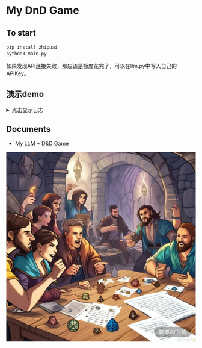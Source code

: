 # My DnD Game

## To start

```bash
pip install zhipuai
python3 main.py
```

如果发现API连接失败，那应该是额度花完了，可以在llm.py中写入自己的APIKey。

## 演示demo

<details close>
    <summary style="cursor: pointer;">点击显示日志</summary>
    <pre>
result: 欢迎来到被遗忘的领域！请告诉我你的角色背景、偏好以及经验等级，我将为你定制一场刺激的冒险。
status: 初始化中，等待角色信息。
goal_percentage: 0.0
options:
        0: 创建新角色
        1: 选择预设角色
        2: 调整冒险设置
        3: 查看规则
        其它任意决策如：/status /quests /summary /commands

====================================================================================================
...***创建新角色***...
result: 好的，让我们开始创建你的角色。首先，选择一个种族、一个职业，并告诉我你的角色背景故事。
status: 角色创建中。
goal_percentage: 0.1
options:
        0: 选择精灵族
        1: 选择矮人族
        2: 选择人类
        3: 选择法师职业
        4: 选择战士职业
        5: 选择盗贼职业
        其它任意决策如：/status /quests /summary /commands

====================================================================================================
...***选择精灵族***...
result: 你选择了精灵族，你的角色获得了敏捷加成和夜视能力。现在，请选择一个职业，并描述你的角色背景。
status: 种族选择完成，等待职业选择和背景故事。
goal_percentage: 0.15
options:
        0: 选择法师职业
        1: 选择战士职业
        2: 选择盗贼职业
        3: 选择游侠职业
        4: 描述角色背景故事
        其它任意决策如：/status /quests /summary /commands

====================================================================================================
...***选择法师职业***...
result: 你选择成为一名法师，擅长使用奥术魔法。你的精灵法师拥有天然的魔法天赋。现在，请描述一下你的角色背景故事，这将有助于塑造你的角色形象。
status: 职业选择完成，等待角色背景故事。
goal_percentage: 0.2
options:
        0: 描述角色背景故事
        1: 选择法术
        2: 选择技能
        3: 查看法师职业特性
        其它任意决策如：/status /quests /summary /commands

====================================================================================================
...***描述角色背景故事***...
result: 你的角色背景故事是：作为一名在森林中长大的精灵，你对自然的奥秘有着深刻的理解。你的家族是守护一片神秘魔法遗迹的守护者，从小你就被教导如何使用魔法来保护这片土地。现在，你踏上了寻找知识和力量的旅程，希望有朝一日能够揭露盖侬的阴谋，拯救公主。
status: 角色背景故事描述完成，准备开始冒险。
goal_percentage: 0.25
options:
        0: 选择法术
        1: 选择技能
        2: 查看法师职业特性
        3: 开始冒险
        其它任意决策如：/status /quests /summary /commands

====================================================================================================
...***选择法术***...
result: 作为法师，你现在可以挑选一些基础法术。请选择以下法术中的几个：魔法飞弹、修复术、侦测魔法和睡眠术。
status: 法术选择中。
goal_percentage: 0.3
options:
        0: 选择魔法飞弹
        1: 选择修复术
        2: 选择侦测魔法
        3: 选择睡眠术
        4: 完成法术选择
        5: 寻求建议
        其它任意决策如：/status /quests /summary /commands

====================================================================================================
...***选择魔法飞弹***...
result: 你选择了魔法飞弹，这是一种远程攻击法术，可以对单一目标造成伤害。你的法术选择正在逐渐成形。
status: 法术选择中，已选择魔法飞弹。
goal_percentage: 0.35
options:
        0: 选择修复术
        1: 选择侦测魔法
        2: 选择睡眠术
        3: 完成法术选择
        4: 寻求建议
        其它任意决策如：/status /quests /summary /commands

====================================================================================================
...***选择修复术***...
result: 修复术是一个非常有用的辅助法术，可以治疗轻微的伤害。你的角色现在拥有了攻击和恢复的能力。
status: 法术选择中，已选择魔法飞弹和修复术。
goal_percentage: 0.4
options:
        0: 选择侦测魔法
        1: 选择睡眠术
        2: 完成法术选择
        3: 寻求建议
        其它任意决策如：/status /quests /summary /commands

====================================================================================================
...***选择侦测魔法***...
result: 侦测魔法将帮助你揭示附近的魔法效果和魔法物品。这个法术对于避免陷阱和识别有用的物品非常有用。
status: 法术选择中，已选择魔法飞弹、修复术和侦测魔法。
goal_percentage: 0.45
options:
        0: 选择睡眠术
        1: 完成法术选择
        2: 寻求建议
        其它任意决策如：/status /quests /summary /commands

====================================================================================================
...***选择睡眠术***...
result: 睡眠术可以让你使一个或多个生物陷入魔法睡眠。这是一个控制场面的强大法术，可以在战斗中创造优势。
status: 法术选择完成，已准备好开始冒险。
goal_percentage: 0.5
options:
        0: 完成法术选择
        1: 开始冒险
        2: 寻求建议
        其它任意决策如：/status /quests /summary /commands

====================================================================================================
...***完成法术选择***...
result: 你的法术选择已经完成，现在你已经准备好开始你的冒险了。你的角色拥有魔法飞弹、修复术、侦测魔法和睡眠术，这些法术将在你的旅途中发挥重要作用。
status: 法术选择完毕，准备开始冒险。
goal_percentage: 0.55
options:
        0: 开始冒险
        1: 调整装备
        2: 查看角色状态
        3: 寻求建议
        其它任意决策如：/status /quests /summary /commands

====================================================================================================
...***开始冒险***...
result: 你的冒险开始了！你来到了一个古老的森林，据说这里隐藏着通往盖侬要塞的秘密通道。你必须探索森林，寻找线索，并准备好面对可能出现的挑战。
status: 冒险进行中，正在探索古老森林。
goal_percentage: 0.6
options:
        0: 探索森林
        1: 寻找线索
        2: 与森林生物交流
        3: 检查装备
        4: 使用法术
        5: 寻求建议
        其它任意决策如：/status /quests /summary /commands

====================================================================================================
...***探索森林***...
result: 你深入森林，发现了一片神秘的遗迹。在这里，你发现了一条通往地下的暗道，似乎是一条前往盖侬要塞的秘密通道。
status: 在森林中发现了秘密通道。
goal_percentage: 0.65
options:
        0: 进入暗道
        1: 继续探索森林
        2: 标记通道位置
        3: 返回森林入口
        4: 使用法术侦测魔法
        5: 寻求建议
        其它任意决策如：/status /quests /summary /commands

====================================================================================================
...***进入暗道***...
result: 你勇敢地进入了暗道，发现了一连串的陷阱和谜题。通过智慧和法术，你成功绕过了这些障碍，深入了地下。
status: 正在通过暗道的陷阱和谜题。
goal_percentage: 0.7
options:
        0: 继续前进
        1: 检查陷阱
        2: 回顾谜题
        3: 使用法术侦测魔法
        4: 寻求建议
        5: 返回森林
        其它任意决策如：/status /quests /summary /commands

====================================================================================================
...***继续前进***...
result: 你决定不再耽搁，继续前进。你的决心让你在地下通道中快速前进，但同时也忽略了一些可能的危险征兆。
status: 在暗道中快速前进。
goal_percentage: 0.75
options:
        0: 遭遇意外
        1: 发现宝物
        2: 遇到盟友
        3: 使用法术侦测魔法
        4: 寻求建议
        5: 返回上一个检查点
        其它任意决策如：/status /quests /summary /commands

====================================================================================================
...***遭遇意外***...
result: 由于你的冒进，你不幸触发了一个陷阱，导致了一阵岩石崩塌。你设法逃脱，但这场意外让你的进度受到了影响。
status: 在陷阱中受伤，进度受阻。
goal_percentage: 0.65
options:
        0: 处理伤口
        1: 检查陷阱
        2: 继续前进
        3: 使用法术侦测魔法
        4: 寻求建议
        5: 返回上一个检查点
        其它任意决策如：/status /quests /summary /commands

====================================================================================================
...***处理伤口***...
result: 你使用修复术治疗了自己的伤口，感觉恢复了一些体力。虽然遭遇了挫折，但你依然坚定地继续你的冒险。
status: 伤口处理完毕，准备继续前进。
goal_percentage: 0.7
options:
        0: 继续前进
        1: 检查陷阱
        2: 回顾谜题
        3: 使用法术侦测魔法
        4: 寻求建议
        5: 返回森林
        其它任意决策如：/status /quests /summary /commands

====================================================================================================
...***继续前进***...
result: 你小心翼翼地继续前进，避免了之前的错误。你的谨慎让你发现了一处隐藏的房间，里面藏有宝贵的资源和一张地图，这可能有助于你找到通往盖侬要塞的道路。
status: 在暗道中发现隐藏房间和地图。
goal_percentage: 0.8
options:
        0: 研究地图
        1: 检查房间
        2: 搜索隐藏物品
        3: 使用法术侦测魔法
        4: 寻求建议
        5: 返回上一个检查点
        其它任意决策如：/status /quests /summary /commands

====================================================================================================
...***研究地图***...
result: 你仔细研究地图，发现了一条通往盖侬要塞的秘密路径。这张地图还标记了一些危险的区域和可能的捷径，对你的冒险非常有用。
status: 地图研究完成，获得了通往盖侬要塞的秘密路径。
goal_percentage: 0.85
options:
        0: 按照地图前进
        1: 检查房间
        2: 搜索隐藏物品
        3: 使用法术侦测魔法
        4: 寻求建议
        5: 返回上一个检查点
        其它任意决策如：/status /quests /summary /commands

====================================================================================================
...***按照地图前进***...
result: 你根据地图上的指示前进，避开了许多危险的陷阱和巡逻的生物。你的决策让你更接近了盖侬要塞，但同时也让你意识到这场冒险的艰难。
status: 沿着地图指示前进，接近盖侬要塞。
goal_percentage: 0.9
options:
        0: 准备进攻要塞
        1: 再次检查装备
        2: 寻找可能的盟友
        3: 使用法术侦测魔法
        4: 寻求建议
        5: 返回上一个检查点
        其它任意决策如：/status /quests /summary /commands

====================================================================================================
...***准备进攻要塞***...
result: 你检查了你的装备和法术，确保自己准备好了面对即将到来的挑战。你的准备让你信心满满，但你也知道，进攻盖侬要塞将是一场恶战。
status: 准备进攻盖侬要塞。
goal_percentage: 0.95
options:
        0: 发起攻击
        1: 侦察要塞
        2: 再次检查装备
        3: 使用法术侦测魔法
        4: 寻求建议
        5: 返回上一个检查点
        其它任意决策如：/status /quests /summary /commands

====================================================================================================
...***发起攻击***...
result: 你发起了对盖侬要塞的攻击，凭借你的智慧和力量，你成功击败了守卫，闯入了要塞的核心区域。在那里，你面对了盖侬本人，一场激烈的战斗即将展开。
status: 正在与盖侬进行最终对决。
goal_percentage: 1.0
options:
        0: 战斗
        1: 寻找逃脱路线
        2: 尝试和平解决
        3: 使用法术
        4: 寻求建议
        5: 撤退
        其它任意决策如：/status /quests /summary /commands

GG~
🎮🎉🎮 (＾▽＾) (＾▽＾) 🎉🎮🎉
To be continued~
====================================================================================================
...***游戏已经胜利，总结角色的经历和获得的成就，并依此给予玩家一个相应的评价。
***...
result: 恭喜你，勇敢的冒险者！你成功击败了盖侬，拯救了公主，成为了被遗忘领域的英雄。你的智慧和勇气在整个旅程中得到了证明，你不仅解开了古老的秘密，还展现了对自然的深刻理解和强大的魔法能力。你的成就将被世人传颂，你的名字将载入史册。干得好，真正的英雄！
status: 冒险成功，游戏结束。
goal_percentage: 1.0
options:
        0: 重新开始
        1: 查看成就
        2: 退出游戏
        其它任意决策如：/status /quests /summary /commands
    </pre>
</details>


## Documents
* [My LLM + D&D Game](https://zhuanlan.zhihu.com/p/692183088)

![D&D](./assets/dnd.png)
